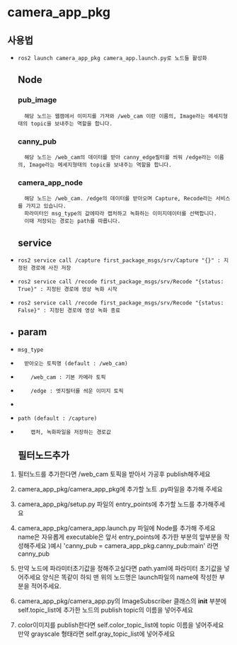 # camera_app_pkg
  ## 사용법
-     ros2 launch camera_app_pkg camera_app.launch.py로 노드들 활성화
  ## Node
    ### pub_image
        해당 노드는 웹캠에서 이미지를 가져와 /web_cam 이란 이름의, Image라는 메세지형태의 topic을 보내주는 역할을 합니다.
    ### canny_pub
        해당 노드는 /web_cam의 데이터를 받아 canny_edge필터를 씌워 /edge라는 이름의, Image라는 메세지형태의 topic을 보내주는 역할을 합니다.
    ### camera_app_node
        해당 노드는 /web_cam. /edge의 데이터를 받아오며 Capture, Recode라는 서비스를 가지고 있습니다.
        파라미터인 msg_type의 값에따라 캡처하고 녹화하는 이미지데이터를 선택합니다.
        이때 저장되는 경로는 path를 따릅니다.
  ## service
-     ros2 service call /capture first_package_msgs/srv/Capture "{}" : 지정된 경로에 사진 저장
-     ros2 service call /recode first_package_msgs/srv/Recode "{status: True}" : 지정된 경로에 영상 녹화 시작
-     ros2 service call /recode first_package_msgs/srv/Recode "{status: False}" : 지정된 경로에 영상 녹화 종료
- 
  ## param
-     msg_type
-       받아오는 토픽명 (default : /web_cam)
-         /web_cam : 기본 카메라 토픽
-         /edge : 엣지필터를 씌운 이미지 토픽
- 
-     path (default : /capture)
-         캡처, 녹화파일을 저장하는 경로값

  ## 필터노드추가
1. 필터노드를 추가한다면 /web_cam 토픽을 받아서 가공후 publish해주세요

2. camera_app_pkg/camera_app_pkg에 추가할 노트 .py파일을 추가해 주세요

3. camera_app_pkg/setup.py 파일의 entry_points에 추가할 노드를 추가해주세요

4. camera_app_pkg/camera_app.launch.py 파일에 Node를 추가해 주세요 name은 자유롭게 executable은 앞서 entry_points에 추가한 부분의 앞부분을 작성해주세요
)예시 'canny_pub = camera_app_pkg.canny_pub:main' 라면 canny_pub

5. 만약 노드에 파라미터초기값을 정해주고싶다면 path.yaml에 파라미터 초기값을 넣어주세요 양식은 똑같이 하되 맨 위의 노드명은 launch파일의 name에 작성한 부분을 적어주세요.

6. camera_app_pkg/camera_app.py의 ImageSubscriber 클래스의 __init__ 부분에 self.topic_list에 추가한 노드의 publish topic의 이름을 넣어주세요 

7. color이미지를 publish한다면 self.color_topic_list에 topic 이름을 넣어주세요 만약 grayscale 형태라면 self.gray_topic_list에 넣어주세요
